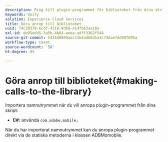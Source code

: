```yaml
---
description: Ring till plugin-programmet för biblioteket från dina skript.
keywords: Unity
solution: Experience Cloud Services
title: Göra anrop till biblioteket
uuid: 74c30379-6cdf-4318-9db8-e14fb63aa18a
exl-id: de95edd5-3a5b-4b84-aeea-adff3362f544
source-git-commit: 5434d8809aac11b4ad6dd1a3c74dae7dd98f095a
workflow-type: tm+mt
source-wordcount: '58'
ht-degree: 0%

---
```


# Göra anrop till biblioteket{#making-calls-to-the-library}

Importera namnutrymmet när du vill anropa plugin-programmet från dina skript:

* **C#:** använda `com.adobe.mobile;`

När du har importerat namnutrymmet kan du anropa plugin-programmet direkt via de statiska metoderna i klassen ADBMomobile.
